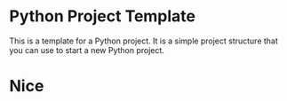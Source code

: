 # Python Project Template

This is a template for a Python project. It is a simple project structure that you can use to start a new Python project.
# Nice